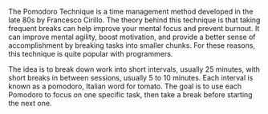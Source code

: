 The Pomodoro Technique is a time management method developed in the late 80s by Francesco Cirillo. The theory behind this technique is that taking frequent breaks can help improve your mental focus and prevent burnout. It can improve mental agility, boost motivation, and provide a better sense of accomplishment by breaking tasks into smaller chunks. For these reasons, this technique is quite popular with programmers.

The idea is to break down work into short intervals, usually 25 minutes, with short breaks in between sessions, usually 5 to 10 minutes. Each interval is known as a pomodoro, Italian word for tomato. The goal is to use each Pomodoro to focus on one specific task, then take a break before starting the next one.
